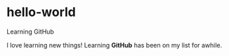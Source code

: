 # hello-world
Learning GitHub

I love learning new things! 
Learning **GitHub** has been on my list for awhile.
